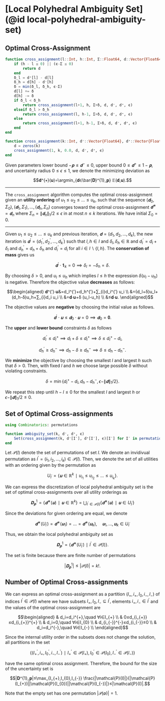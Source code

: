 # [Local Polyhedral Ambiguity Set](@id local-polyhedral-ambiguity-set)
## Optimal Cross-Assignment
```julia
function cross_assignment(l::Int, h::Int, Σ::Float64, d::Vector{Float64}, d⁻::Vector{Float64}, d⁺::Vector{Float64}, ϵ::Float64)
    if (h - l ≤ 0) || (ϵ-Σ ≤ 0)
        return d
    end
    δ_l = d⁺[l] - d[l]
    δ_h = d[h] - d⁻[h]
    δ = min(δ_l, δ_h, ϵ-Σ)
    d[l] += δ
    d[h] -= δ
    if δ_l < δ_h
        return cross_assignment(l+1, h, Σ+δ, d, d⁻, d⁺, ϵ)
    elseif δ_l > δ_h
        return cross_assignment(l, h-1, Σ+δ, d, d⁻, d⁺, ϵ)
    else
        return cross_assignment(l+1, h-1, Σ+δ, d, d⁻, d⁺, ϵ)
    end
end

function cross_assignment(k::Int, d⁻::Vector{Float64}, d⁺::Vector{Float64}, ϵ::Float64)
    d = zeros(k)
    cross_assignment(1, k, 0.0, d, d⁻, d⁺, ϵ)
end
```

Given parameters lower bound $-𝐩≤𝐝^{-}≤0$, upper bound $0≤𝐝^{+}≤1-𝐩$, and uncertainty radius $0≤ϵ≤1,$ we denote the minimizing deviation as

$$𝐝^{∗}(𝐮)=\argmin_{𝐝∈\bar{𝐃}^{1}_𝐩} 𝔼(𝐝,𝐮).$$

---

The `cross_assignment` algorithm computes the optimal cross-assignment given an **utility ordering** of $u_1≤u_2≤...≤u_k,$ such that the sequence $(𝐝_0, Σ_0),(𝐝_1, Σ_1),...,(𝐝_n, Σ_n)$ converges toward the optimal cross-assignment $𝐝^{∗}=𝐝_n$ where $Σ_n=\|𝐝_n\|_1/2≤ϵ$ in at most $n≤k$ iterations. We have initial $Σ_0=0.$

---

Given $u_1≤u_2≤...≤u_k$ and previous iteration,  $𝐝=(d_1,d_2,...,d_k),$ the new iteration is $𝐝^{′}=(d_1^{′},d_2^{′},...,d_k^{′})$ such that $l,h∈I$ and $δ_l,δ_h∈ℝ$ and $d_l^{′}=d_l+δ_l$ and $d_h^{′}=d_h+δ_h$ and $d_i^{′}=d_i$ for all $i∈I∖\{l,h\}.$ The **conservation of mass** gives us

$$𝐝^{′}⋅𝟏_k=0 ⟹ δ_l=-δ_h=δ.$$

By choosing $δ>0,$ and $u_l≤u_h$ which implies $l≤h$ the expression $δ(u_l-u_h)$ is negative. Therefore the objective value **decreases** as follows:

$$\begin{aligned}
𝐝^{′}⋅𝐮&=d_l^{′}+d_h^{′}+∑_{i}d_i^{′} u_i \\
&=(d_l+δ)u_l+(d_h-δ)u_h+∑_{i}d_i u_i \\
&=𝐝⋅𝐮+δ (u_l-u_h) \\
&≤𝐝⋅𝐮.
\end{aligned}$$

The objective values are **negative** by choosing the initial value as follows.

$$𝐝^{′}⋅𝐮≤𝐝_0⋅𝐮=0 ⟹ 𝐝_0=𝟎.$$

The **upper** and **lower bound** constraints $δ$ as follows

$$d_l^{′}≤d_l^{+} ⟹ d_l+δ≤d_l^{+} ⟹ δ≤d_l^{+}-d_l,$$

$$d_h^{′}≥d_h^{-} ⟹ d_h-δ≥d_h^{-} ⟹ δ≤d_h-d_h^{-}.$$

We **minimize** the objective by choosing the smallest $l$ and largest $h$ such that $δ>0.$ Then, with fixed $l$ and $h$ we choose large possible $δ$ without violating constraints.

$$δ=\min\{d_l^{+}-d_l,d_h-d_h^{-},ϵ-\|𝐝\|_1/2\}.$$

We repeat this step until $h-l≤0$ for the smallest $l$ and largest $h$ or $ϵ-\|𝐝\|_1/2≤0.$


## Set of Optimal Cross-assignments
```julia
using Combinatorics: permutations

function ambiguity_set(k, d⁻, d⁺, ϵ)
    Set(cross_assignment(k, d⁻[I′], d⁺[I′], ϵ)[I′] for I′ in permutations(1:k))
end
```

Let $\mathcal{P}(I)$ denote the set of permutations of set $I.$ We denote an invidivual permutation as $I^{′}=(i_1,i_2,...,i_k)∈\mathcal{P}(I).$ Then, we denote the set of all utilities with an ordering given by the permutation as

$$U_{I^{′}}=\{𝐮∈ℝ^k∣u_{i_1}≤u_{i_2}≤...≤u_{i_k}\}.$$

We can express the discretization of local polyhedral ambiguity set is the set of optimal cross-assignments over all utility orderings as

$$𝐃^{1}_𝐩=\{𝐝^{∗}(𝐮)∣𝐮∈ℝ^k\}=⋃_{I^{′}∈\mathcal{P}(I)} \{𝐝^{∗}(𝐮)∣𝐮∈U_{I^{′}}\}$$

Since the deviations for given ordering are equal, we denote

$$𝐝^{∗}(U_{I^{′}})=𝐝^{∗}(𝐮_1)=...=𝐝^{∗}(𝐮_k),\quad 𝐮_1,...,𝐮_k∈U_{I^{′}}$$

Thus, we obtain the local polyhedral ambiguity set as

$$𝐃^{1}_𝐩=\{𝐝^{∗}(U_{I^{′}})∣I^{′}∈\mathcal{P}(I)\}.$$

The set is finite because there are finite number of permutations

$$|𝐃^{1}_𝐩|≤|\mathcal{P}(I)|=k!.$$


## Number of Optimal Cross-assignments
We can express an optimal cross-assignment as a partition $(I_{+},i_{+},I_{0},i_{-},I_{-})$ of indices $I^{′}∈\mathcal{P}(I)$ where we have subsets $I_{+},I_{0},I_{-}⊆I^{′},$ elements $i_{+},i_{-}∈I^{′}$ and the values of the optimal cross-assignment are

$$\begin{aligned}
& d_i=d_i^{+},\quad ∀i∈I_{+} \\
& 0≤d_{i_{+}}≤d_{i_{+}}^{+} \\
& d_i=0,\quad ∀i∈I_{0} \\
& d_{i_{-}}^{-}≤d_{i_{-}}≤0 \\
& d_i=d_i^{-},\quad ∀i∈I_{-} \\
\end{aligned}$$

Since the internal utility order in the subsets does not change the solution, all partitions in the set

$$\{(I_{+}^{′},i_{+},I_{0}^{′},i_{-},I_{-}^{′})∣ I_{+}^{′}∈\mathcal{P}(I_{+}), I_{0}^{′}∈\mathcal{P}(I_{0}), I_{-}^{′}∈\mathcal{P}(I_{-})\}$$

have the same optimal cross assignment. Therefore, the bound for the size of the uncertainty set is

$$|𝐃^{1}_𝐩|≤\max_{I_{+},I_{0},I_{-}} \frac{|\mathcal{P}(I)|}{|\mathcal{P}(I_{+})||\mathcal{P}(I_{0})||\mathcal{P}(I_{-})|}≤|\mathcal{P}(I)|.$$

Note that the empty set has one permutation $|\mathcal{P}(∅)|=1.$
